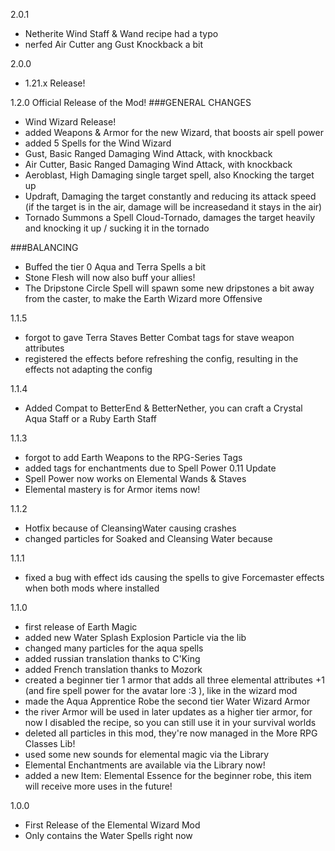 2.0.1
- Netherite Wind Staff & Wand recipe had a typo
- nerfed Air Cutter ang Gust Knockback a bit

2.0.0
- 1.21.x Release!

1.2.0
Official Release of the Mod!
###GENERAL CHANGES
- Wind Wizard Release!
- added Weapons & Armor for the new Wizard, that boosts air spell power
- added 5 Spells for the Wind Wizard
- Gust, Basic Ranged Damaging Wind Attack, with knockback
- Air Cutter, Basic Ranged Damaging Wind Attack, with knockback
- Aeroblast, High Damaging single target spell, also Knocking the target up
- Updraft, Damaging the target constantly and reducing its attack speed (if the target is in the air, damage will be increasedand it stays in the air)
- Tornado Summons a Spell Cloud-Tornado, damages the target heavily and knocking it up / sucking it in the tornado

###BALANCING
- Buffed the tier 0 Aqua and Terra Spells a bit
- Stone Flesh will now also buff your allies!
- The Dripstone Circle Spell will spawn some new dripstones a bit away from the caster, to make the Earth Wizard more Offensive

1.1.5
- forgot to gave Terra Staves Better Combat tags for stave weapon attributes
- registered the effects before refreshing the config, resulting in the effects not adapting the config

1.1.4
- Added Compat to BetterEnd & BetterNether, you can craft a Crystal Aqua Staff or a Ruby Earth Staff

1.1.3
- forgot to add Earth Weapons to the RPG-Series Tags
- added tags for enchantments due to Spell Power 0.11 Update
- Spell Power now works on Elemental Wands & Staves
- Elemental mastery is for Armor items now!

1.1.2
- Hotfix because of CleansingWater causing crashes
- changed particles for Soaked and Cleansing Water because

1.1.1
- fixed a bug with effect ids causing the spells to give Forcemaster effects when both mods where installed

1.1.0
- first release of Earth Magic
- added new Water Splash Explosion Particle via the lib
- changed many particles for the aqua spells
- added russian translation thanks to C'King
- added French translation thanks to Mozork
- created a beginner tier 1 armor that adds all three elemental attributes +1 (and fire spell power for the avatar lore :3 ), like in the wizard mod
- made the Aqua Apprentice Robe the second tier Water Wizard Armor
- the river Armor will be used in later updates as a higher tier armor, for now I disabled the recipe, so you can still use it in your survival worlds
- deleted all particles in this mod, they're now managed in the More RPG Classes Lib!
- used some new sounds for elemental magic via the Library
- Elemental Enchantments are available via the Library now!
- added a new Item: Elemental Essence for the beginner robe, this item will receive more uses in the future!

1.0.0
- First Release of the Elemental Wizard Mod
- Only contains the Water Spells right now